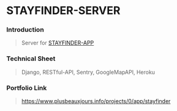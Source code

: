 # STAYFINDER-SERVER

### Introduction

> Server for <a href="https://github.com/plusbeauxjours/airbnp-app">STAYFINDER-APP</a>

### Technical Sheet

> Django, RESTful-API, Sentry, GoogleMapAPI, Heroku

### Portfolio Link

> https://www.plusbeauxjours.info/projects/0/app/stayfinder
